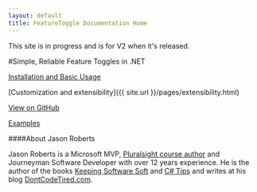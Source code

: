 ```yaml
---
layout: default
title: FeatureToggle Documentation Home
---
```


This site is in progress and is for V2 when it's released.

#Simple, Reliable Feature Toggles in .NET

[Installation and Basic Usage](pages/usage.html)

[Customization and extensibility]({{ site.url }}/pages/extensibility.html)

[View on GitHub](https://github.com/jason-roberts/FeatureToggle)

[Examples](https://github.com/jason-roberts/FeatureToggle/tree/master/src/Examples)


####About Jason Roberts

Jason Roberts is a Microsoft MVP, [Pluralsight course author](http://pluralsight.com/training/Authors/Details/jason-roberts) and Journeyman Software Developer with over 12 years experience. He is the author of the books [Keeping Software Soft](http://KeepingSoftwareSoft.com) and [C# Tips](http://bit.ly/sharpbook) and writes at his blog [DontCodeTired.com](http://dontcodetired.com). 
